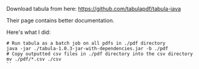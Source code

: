 Download tabula from here: https://github.com/tabulapdf/tabula-java

Their page contains better documentation.

Here's what I did:

```
# Run tabula as a batch job on all pdfs in ./pdf directory
java -jar ./tabula-1.0.3-jar-with-dependencies.jar -b ./pdf
# Copy outputted csv files in ./pdf directory into the csv directory
mv ./pdf/*.csv ./csv
``
